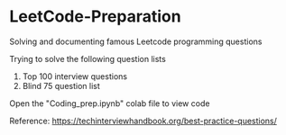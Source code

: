 # LeetCode-Preparation
Solving and documenting famous Leetcode programming questions

Trying to solve the following question lists
1. Top 100 interview questions
2. Blind 75 question list

Open the "Coding_prep.ipynb" colab file to view code

Reference: https://techinterviewhandbook.org/best-practice-questions/
